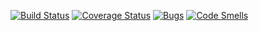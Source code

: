[![Build Status](https://travis-ci.org/godoftetris/God_Tetris_2.svg?branch=master)](https://travis-ci.org/godoftetris/God_Tetris_2)
[![Coverage Status](https://coveralls.io/repos/godoftetris/God_Tetris_2/badge.svg?branch=master)](https://coveralls.io/github/godoftetris/God_Tetris_2?branch=master)
[![Bugs](https://sonarcloud.io/api/project_badges/measure?project=godoftetris_God_Tetris_2&metric=bugs)](https://sonarcloud.io/dashboard?id=godoftetris_God_Tetris_2)
[![Code Smells](https://sonarcloud.io/api/project_badges/measure?project=godoftetris_God_Tetris_2&metric=code_smells)](https://sonarcloud.io/dashboard?id=godoftetris_God_Tetris_2)
